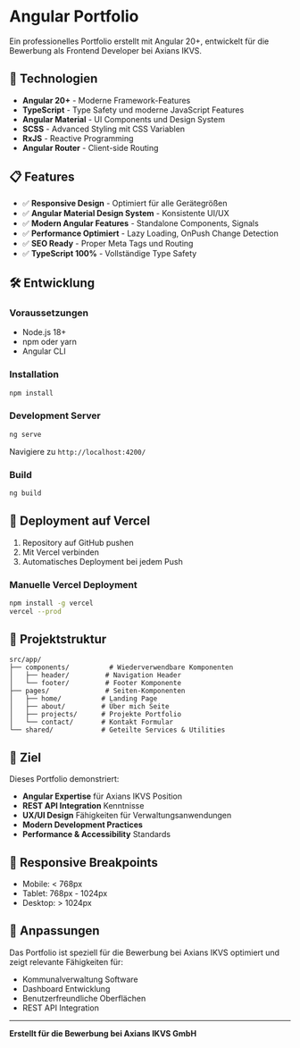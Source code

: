 # Angular Portfolio

Ein professionelles Portfolio erstellt mit Angular 20+, entwickelt für die Bewerbung als Frontend Developer bei Axians IKVS.

## 🚀 Technologien

- **Angular 20+** - Moderne Framework-Features
- **TypeScript** - Type Safety und moderne JavaScript Features
- **Angular Material** - UI Components und Design System
- **SCSS** - Advanced Styling mit CSS Variablen
- **RxJS** - Reactive Programming
- **Angular Router** - Client-side Routing

## 📋 Features

- ✅ **Responsive Design** - Optimiert für alle Gerätegrößen
- ✅ **Angular Material Design System** - Konsistente UI/UX
- ✅ **Modern Angular Features** - Standalone Components, Signals
- ✅ **Performance Optimiert** - Lazy Loading, OnPush Change Detection
- ✅ **SEO Ready** - Proper Meta Tags und Routing
- ✅ **TypeScript 100%** - Vollständige Type Safety

## 🛠 Entwicklung

### Voraussetzungen
- Node.js 18+
- npm oder yarn
- Angular CLI

### Installation
```bash
npm install
```

### Development Server
```bash
ng serve
```
Navigiere zu `http://localhost:4200/`

### Build
```bash
ng build
```

## 🚀 Deployment auf Vercel

1. Repository auf GitHub pushen
2. Mit Vercel verbinden
3. Automatisches Deployment bei jedem Push

### Manuelle Vercel Deployment
```bash
npm install -g vercel
vercel --prod
```

## 📁 Projektstruktur

```
src/app/
├── components/          # Wiederverwendbare Komponenten
│   ├── header/         # Navigation Header
│   └── footer/         # Footer Komponente
├── pages/              # Seiten-Komponenten
│   ├── home/          # Landing Page
│   ├── about/         # Über mich Seite
│   ├── projects/      # Projekte Portfolio
│   └── contact/       # Kontakt Formular
└── shared/            # Geteilte Services & Utilities
```

## 🎯 Ziel

Dieses Portfolio demonstriert:

- **Angular Expertise** für Axians IKVS Position
- **REST API Integration** Kenntnisse
- **UX/UI Design** Fähigkeiten für Verwaltungsanwendungen
- **Modern Development Practices**
- **Performance & Accessibility** Standards

## 📱 Responsive Breakpoints

- Mobile: < 768px
- Tablet: 768px - 1024px
- Desktop: > 1024px

## 🔧 Anpassungen

Das Portfolio ist speziell für die Bewerbung bei Axians IKVS optimiert und zeigt relevante Fähigkeiten für:
- Kommunalverwaltung Software
- Dashboard Entwicklung
- Benutzerfreundliche Oberflächen
- REST API Integration

---

**Erstellt für die Bewerbung bei Axians IKVS GmbH**